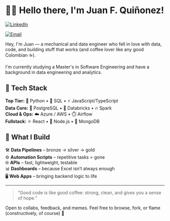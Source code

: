 
# 👨‍🔧 Hello there, I'm Juan F. Quiñonez!

[![LinkedIn](https://img.shields.io/badge/LinkedIn-blue?style=for-the-badge&logo=linkedin&logoColor=white)](https://www.linkedin.com/in/juan-felipe-quinonez/)

[![Email](https://img.shields.io/badge/Email-juanfeqr@outlook.com-blue?style=for-the-badge&logo=gmail&logoColor=white)](mailto:juanfeqr@outlook.com)

Hey, I'm Juan — a mechanical and data engineer who fell in love with data, code, and building stuff that works (and coffee lover like any good Colombian ☕).

I'm currently studying a Master's in Software Engineering and have a background in data engineering and analytics.

## 🧠 Tech Stack

**Top Tier:** 🐍 Python • 🧠 SQL • ⚡ JavaScript/TypeScript  
**Data Core:** 🐘 PostgreSQL • 🧱 Databricks • 🔥 Spark  
**Cloud & Ops:** ☁️ Azure / AWS • ⏱️ Airflow  
**Fullstack:** ⚛️ React • 🧩 Node.js • 🍃 MongoDB

## 🔧 What I Build

🛠️ **Data Pipelines** – bronze → silver → gold  
⚙️ **Automation Scripts** – repetitive tasks = gone  
🌐 **APIs** – fast, lightweight, testable  
📊 **Dashboards** – because Excel isn’t always enough  
🖥️ **Web Apps** – bringing backend logic to life

---

> “Good code is like good coffee: strong, clean, and gives you a sense of hope.”

Open to collabs, feedback, and memes. Feel free to browse, fork, or flame (constructively, of course) 🚀

